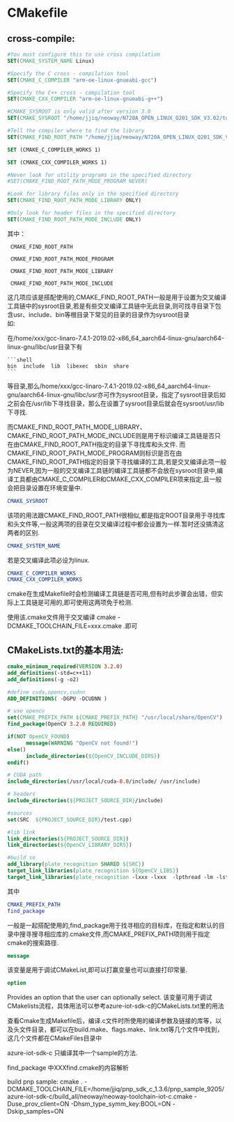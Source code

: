 # CMakefile

## cross-compile:
``` cmake
#You must configure this to use cross compilation
SET(CMAKE_SYSTEM_NAME Linux)

#Specify the C cross - compilation tool
SET(CMAKE_C_COMPILER "arm-oe-linux-gnueabi-gcc")

#Specify the C++ cross - compilation tool
SET(CMAKE_CXX_COMPILER "arm-oe-linux-gnueabi-g++")

#CMAKE_SYSROOT is only valid after version 3.0
SET(CMAKE_SYSROOT "/home/jjiq/neoway/N720A_OPEN_LINUX_Q201_SDK_V3.02/tool/neoway-arm-oe-linux/sysroots/armv7a-vfp-neon-oe-linux-gnueabi")

#Tell the compiler where to find the library
SET(CMAKE_FIND_ROOT_PATH "/home/jjiq/neoway/N720A_OPEN_LINUX_Q201_SDK_V3.02/tool/neoway-arm-oe-linux/sysroots/armv7a-vfp-neon-oe-linux-gnueabi")

SET (CMAKE_C_COMPILER_WORKS 1)

SET (CMAKE_CXX_COMPILER_WORKS 1)

#Never look for utility programs in the specified directory
#SET(CMAKE_FIND_ROOT_PATH_MODE_PROGRAM NEVER)

#Look for library files only in the specified directory
SET(CMAKE_FIND_ROOT_PATH_MODE_LIBRARY ONLY)

#Only look for header files in the specified directory
SET(CMAKE_FIND_ROOT_PATH_MODE_INCLUDE ONLY)
```

其中：   
     
     CMAKE_FIND_ROOT_PATH   
     
     CMAKE_FIND_ROOT_PATH_MODE_PROGRAM 
     
     CMAKE_FIND_ROOT_PATH_MODE_LIBRARY  
     
     CMAKE_FIND_ROOT_PATH_MODE_INCLUDE  
     
这几项应该是搭配使用的,CMAKE_FIND_ROOT_PATH一般是用于设置为交叉编译工具链中的sysroot目录,若是有些交叉编译工具链中无此目录,则可找寻目录下包含usr、include、bin等根目录下常见的目录的目录作为sysroot目录    
  如:  
  
   在/home/xxx/gcc-linaro-7.4.1-2019.02-x86_64_aarch64-linux-gnu/aarch64-linux-gnu/libc/usr目录下有  
    
    ```shell
    bin  include  lib  libexec  sbin  share
    ```
    
  等目录,那么/home/xxx/gcc-linaro-7.4.1-2019.02-x86_64_aarch64-linux-gnu/aarch64-linux-gnu/libc/usr亦可作为sysroot目录，指定了sysroot目录后如之前会在/usr/lib下寻找目录，那么在设置了sysroot目录后就会在sysroot/usr/lib下寻找.  
  
  而CMAKE_FIND_ROOT_PATH_MODE_LIBRARY、CMAKE_FIND_ROOT_PATH_MODE_INCLUDE则是用于标识编译工具链是否只在由CMAKE_FIND_ROOT_PATH指定的目录下寻找库和头文件. 而CMAKE_FIND_ROOT_PATH_MODE_PROGRAM则标识是否在由CMAKE_FIND_ROOT_PATH指定的目录下寻找编译的工具,若是交叉编译此项一般为NEVER,因为一般的交叉编译工具链的编译工具链都不会放在sysroot目录中,编译工具都由CMAKE_C_COMPILER和CMAKE_CXX_COMPILER项来指定,且一般会把目录设置在环境变量中.
  
  ```cmake
  CMAKE_SYSROOT
  ```
  该项的用法跟CMAKE_FIND_ROOT_PATH很相似,都是指定ROOT目录用于寻找库和头文件等,一般这两项的目录在交叉编译过程中都会设置为一样.暂时还没搞清这两者的区别.  
   ```cmake 
   CMAKE_SYSTEM_NAME
   ```
   若是交叉编译此项必设为linux.  
   
   ```cmake 
   CMAKE_C_COMPILER_WORKS  
   CMAKE_CXX_COMPILER_WORKS
   ```
   
   cmake在生成Makefile时会检测编译工具链是否可用,但有时此步骤会出错，但实际上工具链是可用的,即可使用这两项免于检测.
   
   使用该.cmake文件用于交叉编译 cmake -DCMAKE_TOOLCHAIN_FILE=xxx.cmake .即可
   

   
## CMakeLists.txt的基本用法:
  ```cmake
cmake_minimum_required(VERSION 3.2.0)
add_definitions(-std=c++11)
add_definitions(-g -o2)

#define cuda,opencv,cudnn
ADD_DEFINITIONS( -DGPU -DCUDNN )

# use opencv
set(CMAKE_PREFIX_PATH ${CMAKE_PREFIX_PATH} "/usr/local/share/OpenCV")
find_package(OpenCV 3.2.0 REQUIRED)

if(NOT OpenCV_FOUND)
        message(WARNING "OpenCV not found!")
else()
        include_directories(${OpenCV_INCLUDE_DIRS})
endif()

# CUDA path
include_directories(/usr/local/cuda-8.0/include/ /usr/include)

# headers
include_directories(${PROJECT_SOURCE_DIR}/include)

#sources
set(SRC  ${PROJECT_SOURCE_DIR}/test.cpp)

#lib link
link_directories(${PROJECT_SOURCE_DIR})
link_directories(${OpenCV_LIBRARY_DIRS})

#build so
add_library(plate_recognition SHARED ${SRC})
target_link_libraries(plate_recognition ${OpenCV_LIBS})
target_link_libraries(plate_recognition -lxxx -lxxx  -lpthread -lm -lstdc++)
  ```
 其中
 ```cmake
 CMAKE_PREFIX_PATH  
 find_package
 ```
 一般是一起搭配使用的,find_package用于找寻相应的目标库，在指定和默认的目录中搜寻搜寻相应库的.cmake文件,而CMAKE_PREFIX_PATH项则用于指定cmake的搜索路径.
 
```cmake
message
```
该变量是用于调试CMakeList,即可以打赢变量也可以直接打印常量.

```cmake
option
```
Provides an option that the user can optionally select.
该变量可用于调试CMakelists流程，具体用法可以参考azure-iot-sdk-c的CMakeLists.txt里的用法  


查看Cmake生成Makefile后，编译.c文件时所使用的编译参数及链接的库等，以及头文件目录，都可以在build.make、flags.make、link.txt等几个文件中找到，这几个文件都在CMakeFiles目录中
 
 
 azure-iot-sdk-c 只编译其中一个sample的方法.
 
 find_package 中XXXfind.cmake的内容解析
 
 build pnp sample:
 cmake . -DCMAKE_TOOLCHAIN_FILE=/home/jjiq/pnp_sdk_c_1.3.6/pnp_sample_9205/azure-iot-sdk-c/build_all/neoway/neoway-toolchain-iot-c.cmake  -Duse_prov_client=ON -Dhsm_type_symm_key:BOOL=ON  -Dskip_samples=ON
